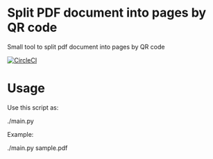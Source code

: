 # Split PDF document into pages by QR code
Small tool to split pdf document into pages by QR code

[![CircleCI](https://circleci.com/gh/AlekseyMolchanov/pdf_split_by_QR_code/tree/master.svg?style=svg)](https://circleci.com/gh/AlekseyMolchanov/pdf_split_by_QR_code/tree/master)


# Usage

Use this script as:

  ./main.py <source file path>

Example:

  ./main.py sample.pdf
